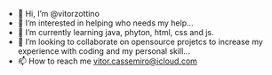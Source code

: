 - 👋 Hi, I’m @vitorzottino
- 👀 I’m interested in helping who needs my help...
- 🌱 I’m currently learning java, phyton, html, css and js.
- 💞️ I’m looking to collaborate on opensource projetcs to increase my experience with coding and my personal skill...
- 📫 How to reach me vitor.cassemiro@icloud.com

<!---
vitorzottino/vitorzottino is a ✨ special ✨ repository because its `README.md` (this file) appears on your GitHub profile.
You can click the Preview link to take a look at your changes.
--->
